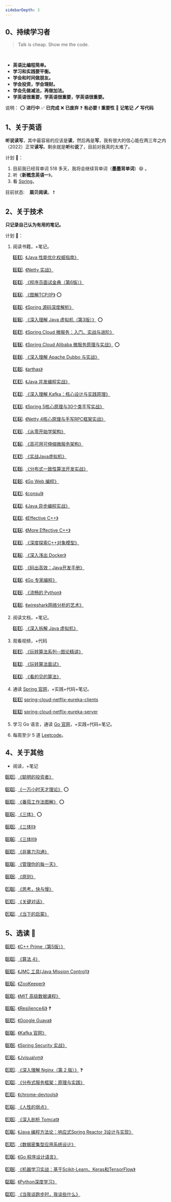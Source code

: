 ```yaml
---
sidebarDepth: 3
---
```


## 0、持续学习者

> Talk is cheap. Show me the code.

<br/>

- **英语比编程简单。**
- **学习和实践要平衡。**
- **学会和时间做朋友。**
- **学会投资，学会理财。**
- **学会先做减法，再做加法。**
- **学英语很重要，学英语很重要，学英语很重要。**

说明：
<indent c="1"/>:o: **进行中**
<indent c="1"/>:white_check_mark: **已完成**
<indent c="1"/>:x: **已废弃**
<indent c="1"/>:question: **有必要**
<indent c="1"/>:exclamation: **重要性**
<indent c="1"/>:memo: **记笔记**
<indent c="1"/>:pen: **写代码**

## 1、关于英语

<indent/> **听说读写**，其中最容易的应该是**读**，然后再是**写**，我有很大的信心能在两三年之内（2022）正常**读写**。剩余就是**听**和**说**了，目前对我真的太难了。

计划 :tada:：
1. 目前我已经背单词 518 多天，我将会继续背单词（**墨墨背单词**）:smile: 。
2. 听《**新概念英语一**》。
3. 看 [Spring](https://docs.spring.io)。

目前状态: &nbsp;&nbsp; **扇贝阅读**。 :exclamation:

## 2、关于技术

**只记录自己认为有用的笔记。**

计划 :tada:：
1. 阅读书籍，+笔记。

    :zero::one:. [《Java 性能优化权威指南》](https://book.douban.com/subject/25828043/)

    :zero::two:. [《Netty 实战》](https://book.douban.com/subject/27038538/)

    :zero::three:. [《程序员面试金典（第6版）》](https://book.douban.com/subject/34813624/)

    :zero::four:. [《图解TCP/IP》](https://book.douban.com/subject/24737674/) :o:

    :zero::five:. [《Spring 源码深度解析》](https://book.douban.com/subject/25866350/)

    :zero::six:. [《深入理解 Java 虚拟机（第3版）》](https://book.douban.com/subject/34907497/) :o:

    :zero::seven:. [《Spring Cloud 微服务：入门、实战与进阶》](https://book.douban.com/subject/34441728/)

    :zero::eight:. [《Spring Cloud Alibaba 微服务原理与实战》](https://book.douban.com/subject/35041576/) :o:

    :zero::nine:. [《深入理解 Apache Dubbo 与实战》](https://book.douban.com/subject/34455777/)

    :one::zero:. [《arthas》](https://github.com/alibaba/arthas)

    :one::one:. [《Java 并发编程实战》](https://book.douban.com/subject/10484692/)

    :one::two:. [《深入理解 Kafka：核心设计与实践原理》](https://book.douban.com/subject/30437872/)

    :one::three:. [《Spring 5核心原理与30个类手写实战》](https://book.douban.com/subject/34466260/)

    :one::four:. [《Netty 4核心原理与手写RPC框架实战》](https://book.douban.com/subject/35013508/)

    :one::five:. [《从零开始学架构》](https://book.douban.com/subject/30335935/)

    :one::six:. [《高可用可伸缩微服务架构》](https://book.douban.com/subject/33417842/)

    :one::seven:. [《实战Java虚拟机》](https://book.douban.com/subject/26354292/)

    :one::nine:. [《分布式一致性算法开发实战》](https://book.douban.com/subject/35051108/)

    :two::zero:. [《Go Web 编程》](https://book.douban.com/subject/27204133/)

    :two::one:. [《consul》](https://github.com/hashicorp/consul)

    :two::two:. [《Java 异步编程实战》](https://book.douban.com/subject/34920246/)

    :two::three:. [《Effective C++》](https://book.douban.com/subject/1842426/)

    :two::four:. [《More Effective C++》](https://book.douban.com/subject/5908727/)

    :two::five:. [《深度探索C++对象模型》](https://book.douban.com/subject/10427315/)

    :two::six:. [《深入浅出 Docker》](https://book.douban.com/subject/30486354/)

    :two::seven:. [《码出高效：Java开发手册》](https://book.douban.com/subject/30333948/)

    :two::eight:. [《Go 专家编程》](https://book.douban.com/subject/35144587/)

    :two::nine:. [《流畅的 Python》](https://book.douban.com/subject/25985683/)

    :three::zero:. [《wireshark网络分析的艺术》](https://book.douban.com/subject/26710788/)


2. 阅读文档，+笔记。

    :zero::one:. [《深入拆解 Java 虚拟机》](https://time.geekbang.org/column/intro/100010301)

3. 观看视频，+代码

    :zero::one:. [《玩转算法系列--图论精讲》](https://coding.imooc.com/class/370.html)

    :zero::two:. [《玩转算法面试》](https://coding.imooc.com/class/82.html)

    :zero::three:. [《看的见的算法》](https://coding.imooc.com/class/138.html)

3. 通读 [Spring 官网](https://spring.io/)，+实践+代码+笔记。

    :zero::one: [ spring-cloud-netflix-eureka-clients ](https://cloud.spring.io/spring-cloud-static/spring-cloud-netflix/2.2.2.RELEASE/reference/html/#service-discovery-eureka-clients)

    :zero::two: [ spring-cloud-netflix-eureka-server ](https://cloud.spring.io/spring-cloud-static/spring-cloud-netflix/2.2.2.RELEASE/reference/html/#spring-cloud-eureka-server)

4. 学习 Go 语言，通读 [Go 官网](https://golang.org/)，+实践+代码+笔记。
5. 每周至少 5 道 [Leetcode](https://leetcode-cn.com/problemset/all/)。


## 4、关于其他

- 阅读，+笔记

<indent/>:zero::one:. [《聪明的投资者》](https://book.douban.com/subject/5243775/)

<indent/>:zero::two:. [《一万小时天才理论》](https://book.douban.com/subject/4726323/) :o:

<indent/>:zero::three:. [《番茄工作法图解》](https://book.douban.com/subject/5916234/) :o:

<indent/>:zero::four:. [《三体》](https://book.douban.com/subject/2567698/) :o:

<indent/>:zero::five:. [《三体Ⅱ》](https://book.douban.com/subject/3066477/)

<indent/>:zero::six:. [《三体Ⅲ》](https://book.douban.com/subject/5363767/)

<indent/>:zero::seven:. [《非暴力沟通》](https://book.douban.com/subject/3533221/)

<indent/>:zero::eight:. [《管理你的每一天》](https://book.douban.com/subject/26712677/)

<indent/>:zero::nine:. [《原则》](https://book.douban.com/subject/27608239/)

<indent/>:one::zero:. [《思考，快与慢》](https://book.douban.com/subject/10785583/)

<indent/>:one::one:. [《关键对话》](https://book.douban.com/subject/10586741/)

<indent/>:one::two:. [《当下的启蒙》](https://book.douban.com/subject/30376593/)

## 5、选读  :tada:

<indent/>:zero::one:. [《C++ Prime（第5版）》](https://book.douban.com/subject/30437872/)

<indent/>:zero::two:. [《算法 4》](https://book.douban.com/subject/19952400/)

<indent/>:zero::three:. [《JMC 工具(Java Mission Control)》](https://blog.overops.com/oracle-java-mission-control-the-ultimate-guide/#jfrhowto)

<indent/>:zero::four:. [《ZooKeeper》](https://book.douban.com/subject/25765743/)

<indent/>:zero::five:. [《MIT 高级数据课程》](https://courses.csail.mit.edu/6.851/fall17/)

<indent/>:zero::six:. [《Resilience4j》](https://github.com/resilience4j/resilience4j) :question:

<indent/>:zero::seven:. [《Google Guava》](https://github.com/google/guava)

<indent/>:zero::eight:. [《Kafka 官网》](http://kafka.apache.org/)

<indent/>:zero::nine:. [《Spring Security 实战》](https://book.douban.com/subject/34788867/)

<indent/>:one::zero:. [《Jvisualvm》](http://visualvm.github.io/)

<indent/>:one::one:. [《深入理解 Nginx（第 2 版）》](https://book.douban.com/subject/26745255/) :question:

<indent/>:one::two:. [《分布式服务框架：原理与实践》](https://book.douban.com/subject/26702824/)

<indent/>:one::three:. [《chrome-devtools》](https://developers.google.com/web/tools/chrome-devtools/network)

<indent/>:one::four:. [《人性的弱点》](https://book.douban.com/subject/25985683/)

<indent/>:one::five:. [《深入剖析 Tomcat》](https://book.douban.com/subject/10426640/)

<indent/>:one::six:. [《Java 编程方法论：响应式Spring Reactor 3设计与实现》](https://book.douban.com/subject/35217472/)

<indent/>:one::seven:. [《数据密集型应用系统设计》](https://book.douban.com/subject/30329536/)

<indent/>:one::eight:. [《Go 程序设计语言》](https://book.douban.com/subject/27044219/)

<indent/>:one::nine:. [《机器学习实战：基于Scikit-Learn、Keras和TensorFlow》](https://book.douban.com/subject/35218199/)

<indent/>:two::zero:. [《Python深度学习》](https://book.douban.com/subject/30293801/)

<indent/>:two::one:. [《当我谈跑步时，我谈些什么》](https://book.douban.com/subject/4872222/)





